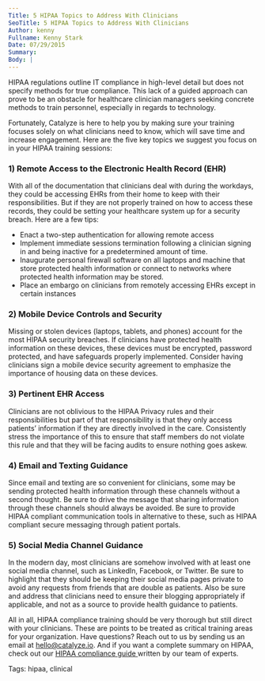 ```yaml
---
Title: 5 HIPAA Topics to Address With Clinicians
SeoTitle: 5 HIPAA Topics to Address With Clinicians
Author: kenny
Fullname: Kenny Stark
Date: 07/29/2015
Summary: 
Body: |
---
```

HIPAA regulations outline IT compliance in high-level detail but  does not specify methods for true compliance. This lack of a guided approach can prove to be an obstacle for healthcare clinician managers seeking concrete methods to train personnel, especially in regards to technology.

Fortunately, Catalyze is here to help you by making sure your training focuses solely on what clinicians need to know, which will save time and increase engagement. Here are the five key topics we suggest you focus on in your HIPAA training sessions:

### 1) Remote Access to the Electronic Health Record (EHR)

With all of the documentation that clinicians deal with during the workdays, they could be accessing EHRs from their home to keep with their responsibilities. But if they are not properly trained on how to access these records, they could be setting your healthcare system up for a security breach. Here are a few tips:

- Enact a two-step authentication for allowing remote access
- Implement immediate sessions termination following a clinician signing in and being inactive for a predetermined amount of time.
- Inaugurate personal firewall software on all laptops and machine that store protected health information or connect to networks where protected health information may be stored.
- Place an embargo on clinicians from remotely accessing EHRs except in certain instances

### 2) Mobile Device Controls and Security

Missing or stolen devices (laptops, tablets, and phones) account for the most HIPAA security breaches. If clinicians have protected health information on these devices, these devices must be encrypted, password protected, and have safeguards properly implemented. Consider having clinicians sign a mobile device security agreement to emphasize the importance of housing data on these devices.

### 3) Pertinent EHR Access

Clinicians are not oblivious to the HIPAA Privacy rules and their responsibilities but part of that responsibility is that they only access patients’ information if they are directly involved in the care. Consistently stress the importance of this to ensure that staff members do not violate this rule and that they will be facing audits to ensure nothing goes askew.

### 4) Email and Texting Guidance

Since email and texting are so convenient for clinicians, some may be sending protected health information through these channels without a second thought. Be sure to drive the message that sharing information through these channels should always be avoided. Be sure to provide HIPAA compliant communication tools in alternative to these, such as HIPAA compliant secure messaging through patient portals.

### 5) Social Media Channel Guidance

In the modern day, most clinicians are somehow involved with at least one social media channel, such as LinkedIn, Facebook, or Twitter. Be sure to highlight that they should be keeping their social media pages private to avoid any requests from friends that are double as patients. Also be sure and address that clinicians need to ensure their blogging appropriately if applicable, and not as a source to provide health guidance to patients.

All in all, HIPAA compliance training should be very thorough but still direct with your clinicians. These are points to be treated as critical training areas for your organization. Have questions? Reach out to us by sending us an email at [hello@catalyze.io](hello@catalyze.io). And if you want a complete summary on HIPAA, check out our [HIPAA compliance guide ](https://catalyze.io/hipaa-compliance/) written by our team of experts.

Tags: hipaa, clinical